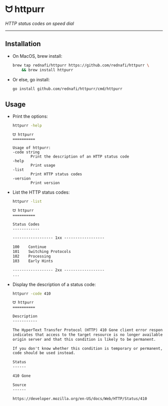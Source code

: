 <div align="left">
    <h1>ᗢ httpurr</h1>
    <i>HTTP status codes on speed dial</i>
    <div align="right">
</div>

---

## Installation

* On MacOS, brew install:

    ```sh
    brew tap rednafi/httpurr https://github.com/rednafi/httpurr \
        && brew install httpurr
    ```

* Or else, go install:

    ```sh
    go install github.com/rednafi/httpurr/cmd/httpurr
    ```

## Usage

* Print the options:

    ```sh
    httpurr -help
    ```

    ```
    ᗢ httpurr
    ==========

    Usage of httpurr:
    -code string
            Print the description of an HTTP status code
    -help
            Print usage
    -list
            Print HTTP status codes
    -version
            Print version
    ```

* List the HTTP status codes:

    ```sh
    httpurr -list
    ```

    ```txt
    ᗢ httpurr
    ==========

    Status Codes
    ------------

    ------------------ 1xx ------------------

    100    Continue
    101    Switching Protocols
    102    Processing
    103    Early Hints

    ------------------ 2xx ------------------
    ...
    ```

* Display the description of a status code:

    ```sh
    httpurr -code 410
    ```

    ```txt
    ᗢ httpurr
    ==========

    Description
    -----------

    The HyperText Transfer Protocol (HTTP) 410 Gone client error response code
    indicates that access to the target resource is no longer available at the
    origin server and that this condition is likely to be permanent.

    If you don't know whether this condition is temporary or permanent, a 404 status
    code should be used instead.

    Status
    ------

    410 Gone

    Source
    ------

    https://developer.mozilla.org/en-US/docs/Web/HTTP/Status/410
    ```

